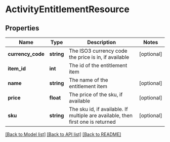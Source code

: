 # ActivityEntitlementResource

## Properties
Name | Type | Description | Notes
------------ | ------------- | ------------- | -------------
**currency_code** | **string** | The ISO3 currency code the price is in, if available | [optional] 
**item_id** | **int** | The id of the entitlement item | 
**name** | **string** | The name of the entitlement item | [optional] 
**price** | **float** | The price of the sku, if available | [optional] 
**sku** | **string** | The sku id, if available. If multiple are available, then first one is returned | [optional] 

[[Back to Model list]](../README.md#documentation-for-models) [[Back to API list]](../README.md#documentation-for-api-endpoints) [[Back to README]](../README.md)


